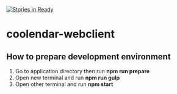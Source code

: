 [![Stories in Ready](https://badge.waffle.io/GantengBersama/coolendar-webclient.png?label=ready&title=Ready)](https://waffle.io/GantengBersama/coolendar-webclient)
# coolendar-webclient

## How to prepare development environment

1. Go to application directory then run **npm run prepare**
3. Open new terminal and run **npm run gulp**
4. Open other terminal and run **npm start**